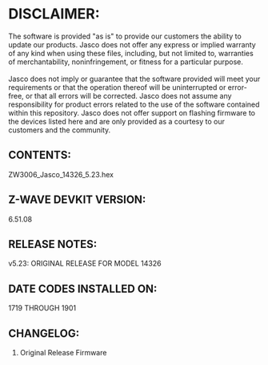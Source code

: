 # DISCLAIMER:
The software is provided "as is" to provide our customers the ability to update our products. Jasco does not offer any express or implied warranty of any kind when using these files, including, but not limited to, warranties of merchantability, noninfringement, or fitness for a particular purpose.<br>
<br>
Jasco does not imply or guarantee that the software provided will meet your requirements or that the operation thereof will be uninterrupted or error-free, or that all errors will be corrected. Jasco does not assume any responsibility for product errors related to the use of the software contained within this repository. Jasco does not offer support on flashing firmware to the devices listed here and are only provided as a courtesy to our customers and the community.

## CONTENTS:
ZW3006_Jasco_14326_5.23.hex

## Z-WAVE DEVKIT VERSION:
6.51.08

## RELEASE NOTES:
v5.23: ORIGINAL RELEASE FOR MODEL 14326

## DATE CODES INSTALLED ON:
1719 THROUGH 1901

## CHANGELOG:
1. Original Release Firmware